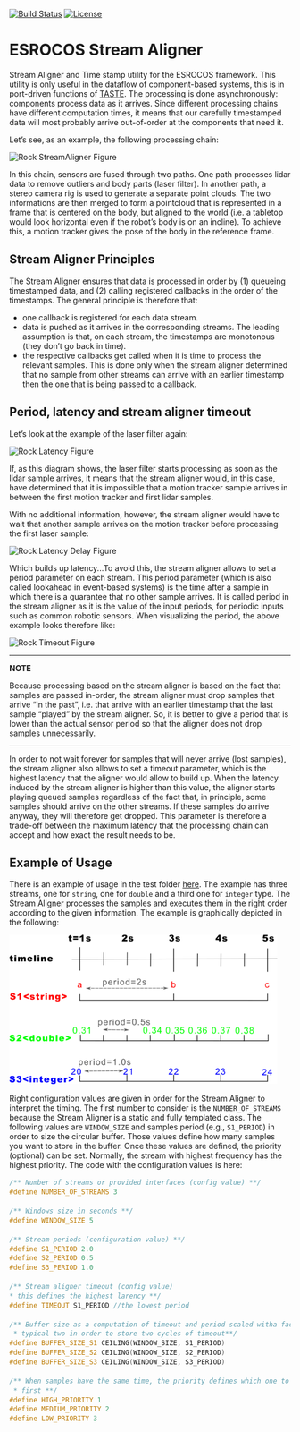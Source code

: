 [![Build Status](https://travis-ci.org/ESROCOS/tools-stream_aligner.svg?branch=master)](https://travis-ci.org/ESROCOS/tools-stream_aligner) [![License](https://img.shields.io/badge/License-BSD%203--Clause-blue.svg)](https://opensource.org/licenses/BSD-3-Clause)

# ESROCOS Stream Aligner

Stream Aligner and Time stamp utility for the ESROCOS framework. This utility is
only useful in the dataflow of component-based systems, this is in port-driven
functions of [TASTE](https://taste.tuxfamily.org). The processing is done
asynchronously: components process data as it arrives. Since different
processing chains have different computation times, it means that our carefully
timestamped data will most probably arrive out-of-order at the components that
need it.

Let’s see, as an example, the following processing chain:

![Rock StreamAligner Figure](https://www.rock-robotics.org/documentation/data_processing/stream_aligner_chain.png)

In this chain, sensors are fused through two paths. One path processes lidar
data to remove outliers and body parts (laser filter). In another path, a stereo
camera rig is used to generate a separate point clouds. The two informations are
then merged to form a pointcloud that is represented in a frame that is centered
on the body, but aligned to the world (i.e. a tabletop would look horizontal
even if the robot’s body is on an incline). To achieve this, a motion tracker
gives the pose of the body in the reference frame.

## Stream Aligner Principles
The Stream Aligner ensures that data is processed in order by (1) queueing
timestamped data, and (2) calling registered callbacks in the order of the
timestamps. The general principle is therefore that:

* one callback is registered for each data stream.
* data is pushed as it arrives in the corresponding streams. The leading
assumption is that, on each stream, the timestamps are monotonous (they don’t go
back in time).
* the respective callbacks get called when it is time to process the relevant
samples. This is done only when the stream aligner determined that no sample
from other streams can arrive with an earlier timestamp then the one that is
being passed to a callback.

## Period, latency and stream aligner timeout
Let’s look at the example of the laser filter again:

![Rock Latency Figure](https://www.rock-robotics.org/documentation/data_processing/stream_aligner_period_latency_timeout_1.png)

If, as this diagram shows, the laser filter starts processing as soon as the
lidar sample arrives, it means that the stream aligner would, in this case, have
determined that it is impossible that a motion tracker sample arrives in between
the first motion tracker and first lidar samples.

With no additional information, however, the stream aligner would have to wait
that another sample arrives on the motion tracker before processing the first
laser sample:

![Rock Latency Delay Figure](https://www.rock-robotics.org/documentation/data_processing/stream_aligner_period_latency_timeout_2.png)


Which builds up latency...To avoid this, the stream aligner allows to set a
period parameter on each stream. This period parameter (which is also called
lookahead in event-based systems) is the time after a sample in which there is a
guarantee that no other sample arrives. It is called period in the stream
aligner as it is the value of the input periods, for periodic inputs such as
common robotic sensors. When visualizing the period, the above example looks
therefore like:

![Rock Timeout Figure](https://www.rock-robotics.org/documentation/data_processing/stream_aligner_period_latency_timeout.png)


---
**NOTE**

Because processing based on the stream aligner is based on the fact that samples
are passed in-order, the stream aligner must drop samples that arrive “in the
past”, i.e. that arrive with an earlier timestamp that the last sample “played”
by the stream aligner. So, it is better to give a period that is lower than the
actual sensor period so that the aligner does not drop samples unnecessarily.

---

In order to not wait forever for samples that will never arrive (lost samples),
the stream aligner also allows to set a timeout parameter, which is the highest
latency that the aligner would allow to build up. When the latency induced by
the stream aligner is higher than this value, the aligner starts playing queued
samples regardless of the fact that, in principle, some samples should arrive on
the other streams. If these samples do arrive anyway, they will therefore get
dropped. This parameter is therefore a trade-off between the maximum latency
that the processing chain can accept and how exact the result needs to be.

## Example of Usage
There is an example of usage in the test folder
[here](test/test_example_usage.cpp).
The example has three streams, one for `string`, one for `double` and a third
one for `integer` type.  The Stream Aligner processes the samples and executes
them in the right order according to the given information. The example is
graphically depicted in the following:

![Example Usage Figure](doc/figures/stream_aligner_example.png)

Right configuration values are given in order for the Stream Aligner to
interpret the timing. The first number to consider is the `NUMBER_OF_STREAMS`
because the Stream Aligner is a static and fully templated class. The following
values are `WINDOW_SIZE` and samples period (e.g., `S1_PERIOD`) in order to size
the circular buffer. Those values define how many samples you want to store in
the buffer. Once these values are defined, the priority (optional) can be set.
Normally, the stream with highest frequency has the highest priority. The code
with the configuration values is here:

```cpp
/** Number of streams or provided interfaces (config value) **/
#define NUMBER_OF_STREAMS 3

/** Windows size in seconds **/
#define WINDOW_SIZE 5

/** Stream periods (configuration value) **/
#define S1_PERIOD 2.0
#define S2_PERIOD 0.5
#define S3_PERIOD 1.0

/** Stream aligner timeout (config value)
* this defines the highest larency **/
#define TIMEOUT S1_PERIOD //the lowest period

/** Buffer size as a computation of timeout and period scaled witha factor
 * typical two in order to store two cycles of timeout**/
#define BUFFER_SIZE_S1 CEILING(WINDOW_SIZE, S1_PERIOD)
#define BUFFER_SIZE_S2 CEILING(WINDOW_SIZE, S2_PERIOD)
#define BUFFER_SIZE_S3 CEILING(WINDOW_SIZE, S3_PERIOD)

/** When samples have the same time, the priority defines which one to choose at
 * first **/
#define HIGH_PRIORITY 1
#define MEDIUM_PRIORITY 2
#define LOW_PRIORITY 3
```


